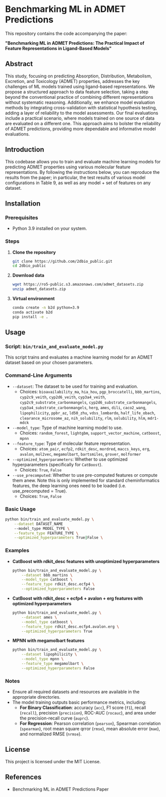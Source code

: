 
# Benchmarking ML in ADMET Predictions

This repository contains the code accompanying the paper:

**"Benchmarking ML in ADMET Predictions: The Practical Impact of Feature Representations in Ligand-Based Models"**

## Abstract

This study, focusing on predicting Absorption, Distribution, Metabolism, Excretion, and Toxicology (ADMET) properties, addresses the key challenges of ML models trained using ligand-based representations. We propose a structured approach to data feature selection, taking a step beyond the conventional practice of combining different representations without systematic reasoning. Additionally, we enhance model evaluation methods by integrating cross-validation with statistical hypothesis testing, adding a layer of reliability to the model assessments. Our final evaluations include a practical scenario, where models trained on one source of data are evaluated on a different one. This approach aims to bolster the reliability of ADMET predictions, providing more dependable and informative model evaluations.

## Introduction

This codebase allows you to train and evaluate machine learning models for predicting ADMET properties using various molecular feature representations. By following the instructions below, you can reproduce the results from the paper; in particular, the test results of various model configurations in Table 9, as well as any model + set of features on any dataset.

## Installation

### Prerequisites

- Python 3.9 installed on your system.

### Steps

1. **Clone the repository**

   ```bash
   git clone https://github.com/2dbio_public.git
   cd 2dbio_public
   ```

2. **Download data**

   ```bash
   wget https://ro5-public.s3.amazonaws.com/admet_datasets.zip
   unzip admet_datasets.zip
   ```

2. **Virtual environment**

   ```bash
   conda create -n b2d python=3.9
   conda activate b2d
   pip install -e .
   ```


## Usage

### Script: `bin/train_and_evaluate_model.py`

This script trains and evaluates a machine learning model for an ADMET dataset based on your chosen parameters.

### Command-Line Arguments

- `--dataset`: The dataset to be used for training and evaluation.
  - Choices: `bioavailability_ma`, `hia_hou`, `pgp_broccatelli`, `bbb_martins`, 
    `cyp2c9_veith`, `cyp2d6_veith`, `cyp3a4_veith`, `cyp2c9_substrate_carbonmangels`, 
    `cyp2d6_substrate_carbonmangels`, `cyp3a4_substrate_carbonmangels`, `herg`, 
    `ames`, `dili`, `caco2_wang`, `lipophilicity`, `ppbr_az`, `ld50_zhu`, 
    `vdss_lombardo`, `half_life_obach`, `clearance_microsome_az`, `nih_solubility`, 
    `rlm`, `solubility`, `hlm`, `mdr1-mdck`
- `--model_type`: Type of machine learning model to use.
  - Choices: `random_forest`, `lightgbm`, `support_vector_machine`, `catboost`, `mpnn`
- `--feature_type`: Type of molecular feature representation.
  - Choices: `atom_pair`, `ecfp2`, `rdkit_desc`, `mordred`, `maccs_keys`, `erg`, `avalon`, `mol2vec`, `megamolbart`, `bartsmiles`, `grover`, `molformer`
- `--optimized_hyperparameters`: Whether to use optimized hyperparameters (specifically for `CatBoost`).
  - Choices: `True`, `False`
- `--use_precomputed`: Whether to use pre-computed features or compute them anew. Note this is only implemented for standard cheminformatics features, the deep learning ones need to be loaded (i.e. use_precomputed = True).
  - Choices: `True`, `False`


### Basic Usage

```bash
python bin/train_and_evaluate_model.py \
    --dataset DATASET_NAME
    --model_type MODEL_TYPE \
    --feature_type FEATURE_TYPE \
    --optimized_hyperparameters True|False \

```

### Examples

- **CatBoost with rdkit_desc features with unoptimized hyperparameters**

  ```bash
  python bin/train_and_evaluate_model.py \
      --dataset bbb_martins \
      --model_type catboost \
      --feature_type rdkit_desc.ecfp4 \
      --optimized_hyperparameters False
  ```

- **CatBoost with rdkit_desc + ecfp4 + avalon + erg features with optimized hyperparameters**

  ```bash
  python bin/train_and_evaluate_model.py \
      --dataset ames \
      --model_type catboost \
      --feature_type rdkit_desc.ecfp4.avalon.erg \
      --optimized_hyperparameters True
  ```

- **MPNN with megamolbart features**

  ```bash
  python bin/train_and_evaluate_model.py \
      --dataset lipophilicity \
      --model_type mpnn \
      --feature_type megamolbart \
      --optimized_hyperparameters False
  ```
### Notes

- Ensure all required datasets and resources are available in the appropriate directories.
- The model training outputs basic performance metrics, including:
    - **For Binary Classification**: accuracy (`acc`), F1 score (`f1`), recall (`recall`), precision (`precision`), ROC-AUC (`rocauc`), and area under the precision-recall curve (`auprc`).
    - **For Regression**: Pearson correlation (`pearson`), Spearman correlation (`spearman`), root mean square qrror (`rmse`), mean absolute error (`mae`), and normalized RMSE (`nrmse`).

## License

This project is licensed under the MIT License.

## References

- Benchmarking ML in ADMET Predictions Paper
